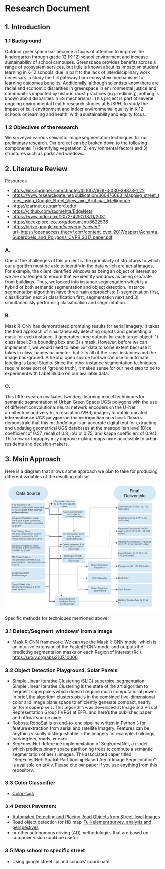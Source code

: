 
# Research Document

## 1. Introduction

### 1.1 Background
Outdoor greenspace has become a focus of attention to improve the kindergarten through grade 12 (K-12) school environment and increase sustainability of school campuses. Greenspace provides benefits across a range of ecosystem services, but little is known about its impact on student learning in K-12 schools, due in part to the lack of interdisciplinary work necessary to study the full pathway from ecosystem mechanisms to learning outcomes benefits. Additionally, although scientists know there are racial and economic disparities in greenspace in environmental justice and communities impacted by historic racist practices (e.g. redlining), nothing is known about disparities in ES mechanisms. This project is part of several ongoing environmental health research studies at BUSPH, to study the impact of built environment and indoor environmental quality in K-12 schools on learning and health, with a sustainability and equity focus.

### 1.2 Objectives of the research
We surveyed various semantic image segmentation techniques for our preliminary research. Our project can be broken down to the following components: 1) identifying vegetation, 2) environmental factors and 3) structures such as parks and windows.


## 2. Literature Review

Resources
- https://link.springer.com/chapter/10.1007/978-3-030-39878-1_22
- https://www.researchgate.net/publication/360476663_Mapping_street_trees_using_Google_Street_View_and_Artificial_Intelligence
- https://partnet.cs.stanford.edu/
- https://github.com/sacmehta/EdgeNets
- https://www.mdpi.com/2072-4292/13/11/2031
- https://ieeexplore.ieee.org/document/8622536
- https://drive.google.com/viewerng/viewer?url=https://openaccess.thecvf.com/content_cvpr_2017/papers/Achanta_Superpixels_and_Polygons_CVPR_2017_paper.pdf

### A.
One of the challenges of this project is the granularity of structures to which our algorithm must be able to identify in the data which are aerial images. For example, the client identified windows as being an object of interest so we are challenged to ensure that we identify windows as being separate from buildings. Thus, we looked into instance segmentation which is a hybrid of both semantic segmentation and object detection. Instance segmentation algorithms have three main approaches: 1) segmentation first, classification next 2) classification first, segmentation next and 3) simultaneously performing classification and segmentation.

### B.
Mask R-CNN has demonstrated promising results for aerial imagery. It takes the third approach of simultaneously detecting objects and generating a mask for each instance. It generates three outputs for each target object: 1) class label, 2) a bounding box and 3) a mask. However, before we can implement it, we would need to label our data to some extent because it takes in class_names parameter that lists all of the class instances and the image background. A helpful open source tool we can use to automate labeling is Label Studio. Since the other instance segmentation techniques require some sort of “ground truth”, it makes sense for our next step to be to experiment with Label Studio on our available data.

### C.
This fifth research evaluates two deep learning model techniques for semantic segmentation of Urban Green Space(UGS) polygons with the use of different convolutional neural network encoders on the U-Net architecture and very high resolution (VHR) imagery to obtain updated information on UGS polygons at the metropolitan area level. 
Results demonstrate that this methodology is an accurate digital tool for extracting and updating geometrical UGS databases at the metropolitan level (Dice coefficient of 0.57, recall of 0.8, IoU of 0.75, and kappa coefficient of 0.94). 
This new cartography may improve making maps more accessible to urban residents and decision-makers.


## 3. Main Approach
Here is a diagram that shows some approach we plan to take for producing different variables of the resulting dataset 

![Approach Diagram](approach_diagram.png)

Specific methods for techniques mentioned above:

### 3.1 Detect/Segment ‘windows’ from a image 

- Mask R-CNN framework: 
	We can use the Mask R-CNN model, which is an intuitive extension of the FasterR-CNN model and outputs the predicting segmentation masks on each Region of Interest (RoI).
	https://arxiv.org/abs/2107.10006


### 3.2 Object Detection Playground, Solar Panels

- Simple Linear Iterative Clustering (SLIC) superpixel segmentation.
	Simple Linear Iterative Clustering is the state of the art algorithm to segment superpixels which doesn’t require much computational power. In brief, the algorithm clusters pixels in the combined five-dimensional color and image plane space to efficiently generate compact, nearly uniform superpixels. This algorithm was developed at Image and Visual Representation Group (IVRG) at EPFL and here’s the published paper and official source code.
- Robosat
	RoboSat is an end-to-end pipeline written in Python 3 for feature extraction from aerial and satellite imagery. Features can be anything visually distinguishable in the imagery for example: buildings, parking lots, roads, or cars.
- SegForestNet
	Reference implementation of SegForestNet, a model which predicts binary space partitioning trees to compute a semantic segmentation of aerial images. The associated paper titled "SegForestNet: Spatial-Partitioning-Based Aerial Image Segmentation" is available on arXiv. Please cite our paper if you use anything from this repository.


### 3.3 Color Classcifier

- [Color-tags](https://huggingface.co/spaces/rrighart/color-tags)

### 3.4 Detect Pavement

- [Automated Detecting and Placing Road Objects from Street-level Images](https://arxiv.org/pdf/1909.05621.pdf )
- Road object detection for HD map: [Full-element survey, analysis and perspectives](https://doi.org/10.1016/j.isprsjprs.2023.01.009)
- or other autonomous driving (AD) methodologies that are based on computer vision could be useful

### 3.5 Map school to specific street

- Using google street api and schools’ coordinate.


